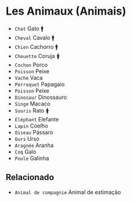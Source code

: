 # Les Animaux (Animais)

-   `Chat` Gato 🚹
-   `Cheval` Cavalo 🚹
-   `Chien` Cachorro 🚹
-   `Chouette` Coruja 🚺
-   `Cochon` Porco
-   `Poisson` Peixe
-   `Vache` Vaca
-   `Perroquet` Papagaio
-   `Poisson` Peixe
-   `Dinosaur` Dinossauro
-   `Singe` Macaco
-   `Souris` Rato 🚺
-   `Éléphant` Elefante
-   `Lapin` Coelho
-   `Oiseau` Pássaro
-   `Ours` Urso
-   `Aragnée` Aranha
-   `Coq` Galo
-   `Poule` Galinha

## Relacionado

-   `Animal de compagnie` Animal de estimação
